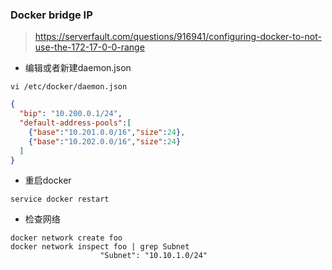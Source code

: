 ### Docker bridge IP

>   https://serverfault.com/questions/916941/configuring-docker-to-not-use-the-172-17-0-0-range

- 编辑或者新建daemon.json


```shell
vi /etc/docker/daemon.json
```



```json
{
  "bip": "10.200.0.1/24",
  "default-address-pools":[
    {"base":"10.201.0.0/16","size":24},
    {"base":"10.202.0.0/16","size":24}
  ]
}
```
- 重启docker

```shell
service docker restart
```



-   检查网络

```shell
docker network create foo
docker network inspect foo | grep Subnet
                    "Subnet": "10.10.1.0/24"
```

